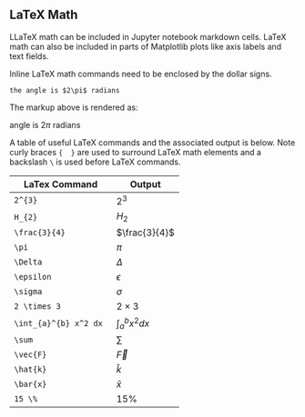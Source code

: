 
## LaTeX Math
LLaTeX math can be included in Jupyter notebook markdown cells. LaTeX math can also be included in parts of Matplotlib plots like axis labels and text fields.

Inline LaTeX math commands need to be enclosed by the dollar signs.

```text
the angle is $2\pi$ radians
```

The markup above is rendered as:

angle is $2\pi$ radians

A table of useful LaTeX commands and the associated output is below. Note curly braces ```{  }``` are used to surround LaTeX math elements and a backslash ``` \ ``` is used before LaTeX commands.


| LaTex Command | Output |
| --- | --- |
| ```2^{3}``` | $2^{3}$ |
| ```H_{2}``` | $H_{2}$ |
| ```\frac{3}{4}``` | $\frac{3}{4}$ |
| ```\pi``` | $\pi$ |
| ```\Delta``` | $\Delta$ |
| ```\epsilon``` | $\epsilon$ |
| ```\sigma``` | $\sigma$ |
| ```2 \times 3``` | $2 \times 3$ |
| ```\int_{a}^{b} x^2 dx ``` | $\int_{a}^{b} x^2 dx$ |
| ```\sum``` | $\sum$ |
| ```\vec{F}``` | $\vec{F}$ |
| ```\hat{k}``` | $\hat{k}$ |
| ```\bar{x}``` | $\bar{x}$ |
| ```15 \%``` | $15 \%$ |
 

